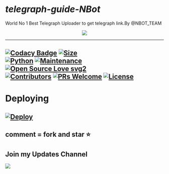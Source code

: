 # *telegraph-guide-NBot*
World No 1 Best Telegraph Uploader  to get telegraph link.By @NBOT_TEAM 
<p align="center"> <img src= "https://telegra.ph/file/4f759717c9bad2111c4a3.jpg"> </p> 

----

[![Codacy Badge](https://api.codacy.com/project/badge/Grade/f7c51539e67b483bb8d7749acca51d3a)](https://app.codacy.com/gh/neth1841/telegraph-guide-NBot?utm_source=github.com&utm_medium=referral&utm_content=msy1717/telegraph-guide-NBot&utm_campaign=Badge_Grade_Settings)
[![Size](https://img.shields.io/github/repo-size/Neth1841/telegraph-guide-NBot?style=flat-square&color=green)](https://github.com/neth1841/telegraph-guide-NBot)  
[![Python](https://img.shields.io/badge/Python-v3.9-blue)](https://www.python.org/)
[![Maintenance](https://img.shields.io/badge/Maintained%3F-yes-green.svg)](https://github.com/neth1841/telegraph-guide-NBot/commit-activity)
[![Open Source Love svg2](https://badges.frapsoft.com/os/v2/open-source.svg?v=103)](https://github.com/neth1841/telegraph-guide-NBot)   
[![Contributors](https://img.shields.io/github/contributors/neth1841/telegraph-guide-NBot?style=flat-square&color=green)](https://github.com/neth1841/telegraph-guide-NBot/contributors)
[![PRs Welcome](https://img.shields.io/badge/PRs-welcome-brightgreen.svg?style=flat-square)](https://makeapullrequest.com)
[![License](https://img.shields.io/badge/License-AGPL-blue)](https://github.com/neth1841/telegraph-guide-NBot/main/LICENSE)
----




# Deploying
[![Deploy](https://www.herokucdn.com/deploy/button.svg)](https://heroku.com/deploy?template=https://git.heroku.com/telegraguide.git)
----

comment = fork and star ⭐
----

## Join my Updates Channel 
<a href="https://t.me/NBOT_TEAM"><img src="https://img.shields.io/badge/Join-Telegram%20Channel-red.svg?logo=Telegram"></a>
